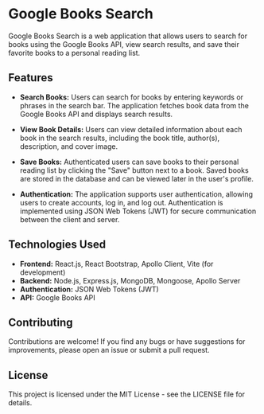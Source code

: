 # Google Books Search

Google Books Search is a web application that allows users to search for books using the Google Books API, view search results, and save their favorite books to a personal reading list.

## Features

- **Search Books:** Users can search for books by entering keywords or phrases in the search bar. The application fetches book data from the Google Books API and displays search results.

- **View Book Details:** Users can view detailed information about each book in the search results, including the book title, author(s), description, and cover image.

- **Save Books:** Authenticated users can save books to their personal reading list by clicking the "Save" button next to a book. Saved books are stored in the database and can be viewed later in the user's profile.

- **Authentication:** The application supports user authentication, allowing users to create accounts, log in, and log out. Authentication is implemented using JSON Web Tokens (JWT) for secure communication between the client and server.

## Technologies Used

- **Frontend:** React.js, React Bootstrap, Apollo Client, Vite (for development)
- **Backend:** Node.js, Express.js, MongoDB, Mongoose, Apollo Server
- **Authentication:** JSON Web Tokens (JWT)
- **API:** Google Books API

## Contributing

Contributions are welcome! If you find any bugs or have suggestions for improvements, please open an issue or submit a pull request.

## License

This project is licensed under the MIT License - see the LICENSE file for details.
